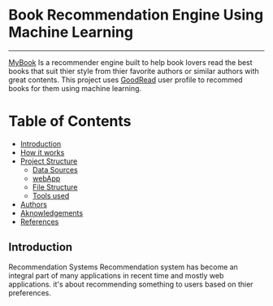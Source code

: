 # Book Recommendation Engine Using Machine Learning
___

[MyBook]() Is a recommender engine built to help book lovers read the best books that suit thier style from thier favorite authors or similar authors with great contents. This project uses [GoodRead]() user profile to recommed books for them using machine learning.


# Table of Contents
- [Introduction](#introduction)
- [How it works]()
- [Project Structure]()
    - [Data Sources]()
    - [webApp]()
    - [File Structure]()
    - [Tools used]()
- [Authors]()
- [Aknowledgements]()
- [References]()

## Introduction
Recommendation Systems Recommendation system has become an integral part of many applications in recent time and mostly web applications. it's about recommending something to users based on thier preferences.
